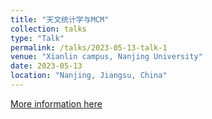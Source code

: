 ```yaml
---
title: "天文统计学与MCM"
collection: talks
type: "Talk"
permalink: /talks/2023-05-13-talk-1
venue: "Xianlin campus, Nanjing University"
date: 2023-05-13
location: "Nanjing, Jiangsu, China"
---
```


[More information here](https://www.bilibili.com/video/BV1ds4y1u7gj/?spm_id_from=333.1007.top_right_bar_window_history.content.click&vd_source=2a4f0c1ba2ad01da9e395325285c2d16)
